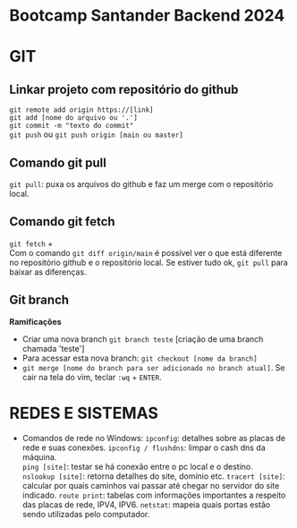 # Bootcamp Santander Backend 2024

# GIT

## Linkar projeto com repositório do github
`git remote add origin https://[link]`  
`git add [nome do arquivo ou '.']`  
`git commit -m "texto do commit"`   
`git push` ou `git push origin [main ou master]`

## Comando git pull
`git pull`: puxa os arquivos do github e faz um merge com o repositório local.

## Comando git fetch
`git fetch` +      
Com o comando `git diff origin/main` é possível ver o que está diferente no repositório github e o repositório local.
Se estiver tudo ok, 
`git pull` para baixar as diferenças.

## Git branch
**Ramificações**

* Criar uma nova branch
`git branch teste` [criação de uma branch chamada 'teste']   
* Para acessar esta nova branch:
`git checkout [nome da branch]`
* `git merge [nome do branch para ser adicionado no branch atual]`. Se cair na tela do vim, teclar `:wq` + `ENTER`.

# REDES E SISTEMAS 

* Comandos de rede no Windows:
`ipconfig`: detalhes sobre as placas de rede e suas conexões.
`ipconfig / flushdns`: limpar o cash dns da máquina.   
`ping [site]`: testar se há conexão entre o pc local e o destino.    
`nslookup [site]`: retorna detalhes do site, domínio etc.
`tracert [site]`: calcular por quais caminhos vai passar até chegar no servidor do site indicado.
`route print`: tabelas com informações importantes a respeito das placas de rede, IPV4, IPV6.
`netstat`: mapeia quais portas estão sendo utilizadas pelo computador.






